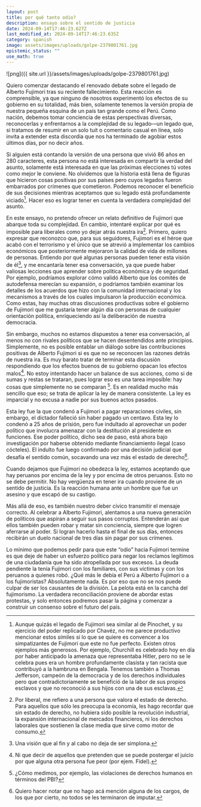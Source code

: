 ```yaml
---
layout: post
title: por qué tanto odio?
description: ensayo sobre el sentido de justicia
date: 2024-09-14T17:46:23.627Z
last_modified_at: 2024-09-14T17:46:23.635Z
category: spanish
image: assets/images/uploads/golpe-2379801761.jpg
epistemic_status: ""
use_math: true
---
```

![png]({{ site.url }}/assets/images/uploads/golpe-2379801761.jpg)

Quiero comenzar destacando el renovado debate sobre el legado de Alberto Fujimori tras su reciente fallecimiento. Esta reacción es comprensible, ya que ninguno de nosotros experimentó los efectos de su gobierno en su totalidad, más bien, solamente tenemos la versión propia de nuestra pequeña esquina de un país tan grande como el Perú. Como nación, debemos tomar conciencia de estas perspectivas diversas, reconocerlas y enfrentarnos a la complejidad de su legado—un legado que, si tratamos de resumir en un solo tuit o comentario casual en línea, solo invita a extender esta discordia que nos ha terminado de agobiar estos últimos días, por no decir años.

Si alguien está contando la versión de una persona que vivió 86 años en 280 caracteres, esta persona no está interesada en compartir la verdad del asunto, solamente está interesada en que las próximas elecciones tú votes como mejor le conviene. No olvidemos que la historia está llena de figuras que hicieron cosas positivas por sus países pero cuyos legados fueron embarrados por crímenes que cometieron. Podemos reconocer el beneficio de sus decisiones mientras aceptamos que su legado está profundamente viciado[^1]. Hacer eso es lograr tener en cuenta la verdadera complejidad del asunto. 

En este ensayo, no pretendo ofrecer un relato definitivo de Fujimori que abarque toda su complejidad. En cambio, intentaré explicar por qué es imposible para liberales como yo dejar atrás nuestra ira[^2]. Primero, quiero expresar que reconozco que, para sus seguidores, Fujimori es el héroe que acabó con el terrorismo y el único que se atrevió a implementar los cambios económicos que posteriormente mejoraron la calidad de vida de millones de personas. Entiendo por qué algunas personas pueden tener esta visión de él[^3], y me encantaría tener esa conversación, ya que puede haber valiosas lecciones que aprender sobre política económica y de seguridad. Por ejemplo, podríamos explorar cómo validó Alberto que los comités de autodefensa merecían su expansión, o podríamos también examinar los detalles de los acuerdos que hizo con la comunidad internacional y los mecanismos a través de los cuales impulsaron la producción económica. Como estas, hay muchas otras discusiones productivas sobre el gobierno de Fujimori que me gustaría tener algún día con personas de cualquier orientación política, enriqueciendo así la deliberación de nuestra democracia.

Sin embargo, muchos no estamos dispuestos a tener esa conversación, al menos no con rivales políticos que se hacen desentendidos ante principios. Simplemente, no es posible entablar un diálogo sobre las contribuciones positivas de Alberto Fujimori si es que no se reconocen las razones detrás de nuestra ira. Es muy barato tratar de terminar esta discusión respondiendo que los efectos buenos de su gobierno opacan los efectos malos[^4]. No estoy intentando hacer un balance de sus acciones, como si de sumas y restas se trataran, pues lograr eso es una tarea imposible: hay cosas que simplemente no se comparan [^5]. Es en realidad mucho más sencillo que eso; se trata de aplicar la ley de manera consistente. La ley es imparcial y no excusa a nadie por sus buenos actos pasados.

Esta ley fue la que condenó a Fujimori a pagar reparaciones civiles, sin embargo, el dictador falleció sin haber pagado un centavo. Esta ley lo condenó a 25 años de prisión, pero fue indultado al aprovechar un poder político que involucra amenazar con la destitución al presidente en funciones. Ese poder político, dicho sea de paso, está ahora bajo investigación por haberse obtenido mediante financiamiento ilegal (caso cócteles). El indulto fue luego confirmado por una decisión judicial que desafía el sentido común, socavando una vez más el estado de derecho[^6].

Cuando dejamos que Fujimori no obedezca la ley, estamos aceptando que hay peruanos por encima de la ley y por encima de otros peruanos. Esto no se debe permitir. No hay vergüenza en tener ira cuando proviene de un sentido de justicia. Es la reacción humana ante un hombre que fue un asesino y que escapó de su castigo.

Más allá de eso, es también nuestro deber cívico transmitir el mensaje correcto. Al celebrar a Alberto Fujimori, alentamos a una nueva generación de políticos que aspiran a seguir sus pasos corruptos. Entenderán así que ellos también pueden robar y matar sin conciencia, siempre que logren aferrarse al poder. Si logran hacerlo hasta el final de sus días, entonces recibirán un duelo nacional de tres días sin pagar por sus crímenes.

Lo mínimo que podemos pedir para que este “odio” hacia Fujimori termine es que deje de haber un esfuerzo político para negar los reclamos legítimos de una ciudadanía que ha sido atropellada por sus excesos. La deuda pendiente la tenía Fujimori con los familiares, con sus víctimas y con los peruanos a quienes robó. ¿Qué más le debía el Perú a Alberto Fujimori o a los fujimoristas? Absolutamente nada. Es por eso que no se nos puede culpar de ser los causantes de la división. La pelota está en la cancha del fujimorismo. La verdadera reconciliación proviene de abordar estas protestas, y solo entonces podremos pasar la página y comenzar a construir un consenso sobre el futuro del país.

[^1]: Aunque quizás el legado de Fujimori sea similar al de Pinochet, y su ejercicio del poder replicado por Chavéz, no me parece productivo mencionar estos símiles si lo que se quiere es convencer a los simpatizantes de Fujimori que este no fue perfecto. Existen otros ejemplos más generosos. Por ejemplo, Churchill es celebrado hoy en día por haber anticipado la amenaza que representaba Hitler, pero no se le celebra pues era un hombre profundamente clasista y tan racista que contribuyó a la hambruna en Bengala. Tenemos también a Thomas Jefferson, campeón de la democracia y de los derechos individuales pero que contradictoriamente se benefició de la labor de sus propios esclavos y que no reconoció a sus hijos con una de sus esclavas.
[^2]:  Por liberal, me refiero a una persona que valora el estado de derecho. Para aquellos que sólo les preocupa la economía, les hago recordar que sin estado de derecho, no hubiera sido posible la revolución industrial, la expansión internacional de mercados financieros, ni los derechos laborales que sostienen la clase media que sirve como motor de consumo.
[^3]: Una visión que al fin y al cabo no deja de ser simplona.
[^4]: Ni que decir de aquellos que pretenden que se puede postergar el juicio por que alguna otra persona fue peor (por ejem. Fidel).
[^5]: ¿Cómo medimos, por ejemplo, las violaciones de derechos humanos en términos del PBI?
[^6]: Quiero hacer notar que no hago acá mención alguna de los cargos, de los que por cierto, no todos se les terminaron de imputar.

